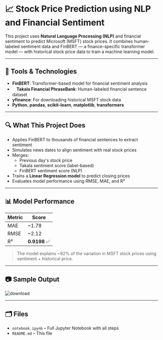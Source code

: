 # 📈 Stock Price Prediction using NLP and Financial Sentiment

This project uses **Natural Language Processing (NLP)** and financial sentiment to predict Microsoft (MSFT) stock prices. It combines human-labeled sentiment data and FinBERT — a finance-specific transformer model — with historical stock price data to train a machine learning model.

---

## 🔧 Tools & Technologies
-  **FinBERT**: Transformer-based model for financial sentiment analysis
- 　**Takala Financial PhraseBank**: Human-labeled financial sentence dataset
-  **yfinance**: For downloading historical MSFT stock data
-  **Python**, **pandas**, **scikit-learn**, **matplotlib**, **transformers**

---

## 🔍 What This Project Does
- Applies FinBERT to thousands of financial sentences to extract sentiment
- Simulates news dates to align sentiment with real stock prices
- Merges:
  - Previous day's stock price
  - Takala sentiment score (label-based)
  - FinBERT sentiment score (NLP)
- Trains a **Linear Regression model** to predict closing prices
- Evaluates model performance using RMSE, MAE, and R²

---

## 📊 Model Performance

| Metric | Score |
|--------|-------|
| MAE    | ~1.78 |
| RMSE   | ~2.12 |
| R²     | **0.9198** ✅ |

> The model explains ~92% of the variation in MSFT stock prices using sentiment + historical price.

---

## 📷 Sample Output

![download](https://github.com/user-attachments/assets/f2cbc3e1-c8d6-4912-a909-38b02a968af0)


---

## 🗂️ Files
- `notebook.ipynb` – Full Jupyter Notebook with all steps
- `README.md` – This file



